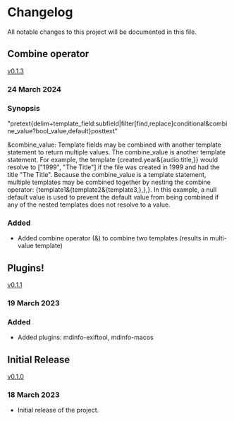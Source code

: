 # Changelog

All notable changes to this project will be documented in this file.

## Combine operator

[v0.1.3](https://github.com/RhetTbull/mdinfo/releases/tag/v0.1.3)

### 24 March 2024

### Synopsis

"pretext{delim+template_field:subfield|filter[find,replace]conditional&combine_value?bool_value,default}posttext"

&combine_value: Template fields may be combined with another template statement
to return multiple values. The combine_value is another template statement. For
example, the template {created.year&{audio:title,}} would resolve to ["1999",
"The Title"] if the file was created in 1999 and had the title "The Title".
Because the combine_value is a template statement, multiple templates may be
combined together by nesting the combine operator:
{template1&{template2&{template3,},},}. In this example, a null default value is
used to prevent the default value from being combined if any of the nested
templates does not resolve to a value.

### Added

- Added combine operator (&) to combine two templates (results in multi-value template)


## Plugins!

[v0.1.1](https://github.com/RhetTbull/mdinfo/releases/tag/v0.1.1)

### 19 March 2023

### Added

- Added plugins: mdinfo-exiftool, mdinfo-macos

## Initial Release

[v0.1.0](https://github.com/RhetTbull/mdinfo/releases/tag/v0.1.0)

### 18 March 2023

- Initial release of the project.
